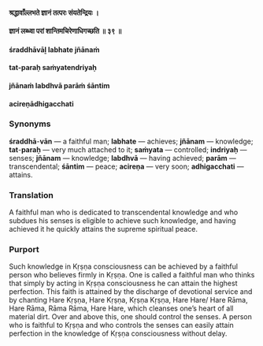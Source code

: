#### श्रद्धावाँल्लभते ज्ञानं तत्परः संयतेन्द्रियः ।
#### ज्ञानं लब्ध्वा परां शान्तिमचिरेणाधिगच्छति ॥ ३९ ॥

#### śraddhāvāḻ labhate jñānaṁ
#### tat-paraḥ saṁyatendriyaḥ
#### jñānaṁ labdhvā parāṁ śāntim
#### acireṇādhigacchati

### Synonyms

**śraddhā**-**vān** — a faithful man; **labhate** — achieves; **jñānam** — knowledge; **tat**-**paraḥ** — very much attached to it; **saṁyata** — controlled; **indriyaḥ** — senses; **jñānam** — knowledge; **labdhvā** — having achieved; **parām** — transcendental; **śāntim** — peace; **acireṇa** — very soon; **adhigacchati** — attains.

### Translation

A faithful man who is dedicated to transcendental knowledge and who subdues his senses is eligible to achieve such knowledge, and having achieved it he quickly attains the supreme spiritual peace.

### Purport

Such knowledge in Kṛṣṇa consciousness can be achieved by a faithful person who believes firmly in Kṛṣṇa. One is called a faithful man who thinks that simply by acting in Kṛṣṇa consciousness he can attain the highest perfection. This faith is attained by the discharge of devotional service and by chanting Hare Kṛṣṇa, Hare Kṛṣṇa, Kṛṣṇa Kṛṣṇa, Hare Hare/ Hare Rāma, Hare Rāma, Rāma Rāma, Hare Hare, which cleanses one’s heart of all material dirt. Over and above this, one should control the senses. A person who is faithful to Kṛṣṇa and who controls the senses can easily attain perfection in the knowledge of Kṛṣṇa consciousness without delay.